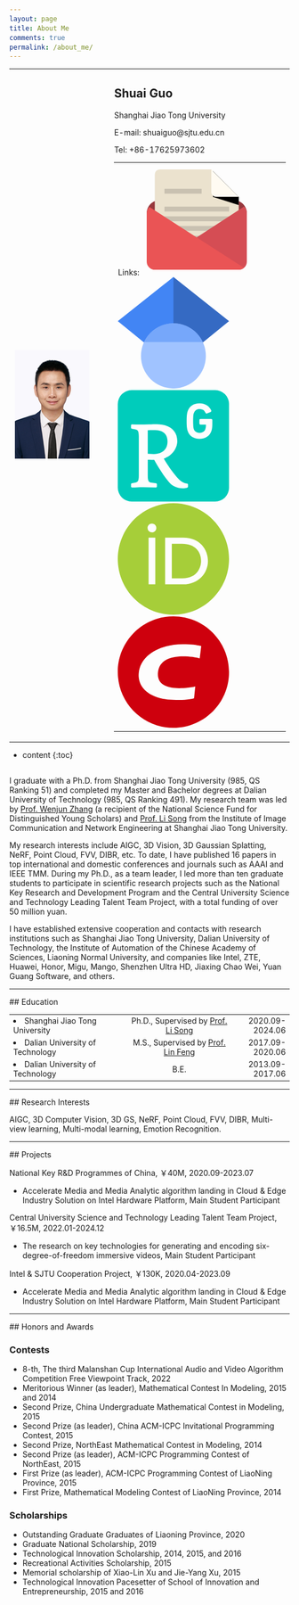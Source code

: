 ```yaml
---
layout: page
title: About Me
comments: true
permalink: /about_me/
---
```

<!-- 照片和基本信息 -->
<body>
    <table border="0">
      <tr>
        <td width="30%" align="right">
          <img src="/images/head.png"> 
        </td>
        <td width="6%" align="center">
          <!-- 如果这个单元格是空的，确保它的存在是有意义的 -->
        </td>
        <td width="64%" align="left">
          <h2>Shuai Guo</h2>
          <p>Shanghai Jiao Tong University</p>
          <p>E-mail: shuaiguo@sjtu.edu.cn</p>
          <p>Tel: +86-17625973602</p>
          <table border="0">
            <tr>
              <td align="left" colspan="3"> <!-- 合并列以简化布局 -->
                Links: 
                <a href="mailto:{{ site.email }}">
                  <!-- 确保电子邮件链接是直接指定的 -->
                  <span class="icon">
                    <svg t="1708346904115" class="icon" viewBox="0 0 1024 1024" version="1.1" xmlns="http://www.w3.org/2000/svg" p-id="7073" width="200" height="200"><path d="M848.76288 333.62432H164.99712C99.32288 333.62432 46.08 386.87232 46.08 452.54144v297.28768c0 65.67424 53.24288 118.92224 118.91712 118.92224h683.77088c65.66912 0 118.91712-53.24288 118.91712-118.92224V452.54144c-0.00512-65.66912-53.248-118.91712-118.92224-118.91712z" fill="#96383D" p-id="7074"></path><path d="M639.8208 51.2h-474.8288a44.58496 44.58496 0 0 0-44.59008 44.59008v609.44896a44.57984 44.57984 0 0 0 44.59008 44.59008h683.776a44.58496 44.58496 0 0 0 44.59008-44.59008V304.73728L639.8208 51.2z" fill="#EBE2CE" p-id="7075"></path><path d="M551.4752 229.57568H209.59232v44.59008h341.88288v-44.59008zM209.59232 794.42432h594.58048v-44.5952H209.59232v44.5952z m0-89.18528h594.58048v-44.5952H209.59232v44.5952z m0-178.37568h594.58048v-44.5952H209.59232v44.5952z m0 89.18528h594.58048v-44.59008H209.59232v44.59008z m0-222.96576v44.59008h594.58048v-44.59008H209.59232z" fill="#C9C1B1" p-id="7076"></path><path d="M941.83936 393.31328L75.60704 955.02848c12.89216 10.93632 29.29664 17.77152 47.44192 17.77152H893.5936c40.91904 0 74.09152-33.4592 74.09152-74.74688V449.60768c-0.00512-22.58432-10.14784-42.58816-25.84576-56.2944z" fill="#D54D54" p-id="7077"></path><path d="M71.99232 396.5696C56.25344 410.18368 46.08 430.08512 46.08 452.54144v445.93152C46.08 939.53024 79.34976 972.8 120.40192 972.8h772.95104c18.20672 0 34.65216-6.79424 47.56992-17.664L71.99232 396.5696z" fill="#EA5455" p-id="7078"></path><path d="M655.52384 66.90816v236.8l237.82912 74.89024V304.73728z" fill="" p-id="7079"></path><path d="M640.66048 52.0448v207.2576a44.58496 44.58496 0 0 0 44.5952 44.5952h207.2576l-251.8528-251.8528z" fill="#FFFBF2" p-id="7080"></path></svg>
                  </span> 
                </a>
                <a href="https://scholar.google.com/citations?user=ZMlpuqsAAAAJ&hl=zh-CN">
                    <span class="icon">
                        <svg t="1708344022368" class="icon" viewBox="0 0 1024 1024" version="1.1" xmlns="http://www.w3.org/2000/svg" p-id="1467" width="200" height="200"><path d="M512 822.24L0 405.334 512 0z" fill="#4285F4" p-id="1468"></path><path d="M512 822.24l512-416.906L512 0z" fill="#356AC3" p-id="1469"></path><path d="M512 725.334m-298.666 0a298.666 298.666 0 1 0 597.332 0 298.666 298.666 0 1 0-597.332 0Z" fill="#A0C3FF" p-id="1470"></path><path d="M242.074 597.334c47.936-100.906 150.784-170.668 269.926-170.668s221.99 69.762 269.926 170.668H242.074z" fill="#76A7FA" p-id="1471"></path></svg>
                    </span> 
                </a>
                <a href="https://www.researchgate.net/profile/Shuai-Guo-15">
                    <span class="icon">
                        <svg t="1708346022026" class="icon" viewBox="0 0 1024 1024" version="1.1" xmlns="http://www.w3.org/2000/svg" p-id="2496" width="200" height="200"><path d="M334.624 587.104a612.576 612.576 0 0 1-58.88-2.208v-216.224c11.232-0.768 24.8-1.152 41.856-1.28l25.216-0.096c73.568 0 114.976 37.92 114.976 106.24 0 69.216-47.008 113.536-123.136 113.536zM896.032 0h-768a128 128 0 0 0-128 128v768a128 128 0 0 0 128 128h768a128 128 0 0 0 128-128V128a128 128 0 0 0-128-128z m-249.6 888.8l-3.808 5.76c-10.752 4.896-27.872 7.84-44.288 7.84-52.48 0-96.672-20.224-126.24-55.808-35.2-40.576-87.52-118.144-136.704-205.824-28.32 0-38.912-0.224-52.608-0.896l-6.912-0.512v144.8c0 48.768 7.84 61.92 31.616 65.504l47.104 6.4 5.536 6.4v26.336l-6.656 6.4a3323.68 3323.68 0 0 0-115.712-2.688c-24.448 0-49.888 0.64-79.584 1.632l-29.792 1.12-6.56-6.4v-26.368l5.248-6.272 34.4-6.4c24.064-4.576 32-17.44 32-65.408V426.272c0-47.968-7.936-60.896-31.872-65.44l-34.464-6.432-5.504-6.176v-26.368l6.656-6.4c52.512 1.504 105.088 1.312 157.568-0.48 31.616-0.928 50.56-1.312 73.312-1.312 114.464 0 188.544 55.68 188.544 155.392 0 70.4-53.376 138.656-124.544 159.456 39.296 68.512 88.672 135.84 132.768 184.192 26.208 28.288 56.704 46.08 84.096 46.08l6.4 6.4z m223.616-586.464c0 19.36-0.352 28.576-1.44 38.816a172.384 172.384 0 0 1-5.76 30.688c-7.936 24.576-20.608 42.24-39.904 55.424-19.2 13.088-43.808 20.192-70.4 20.192-27.232 0-50.4-6.272-69.376-18.912-19.104-12.672-32.8-31.584-40.96-56.32a104.288 104.288 0 0 1-3.84-14.688 283.872 283.872 0 0 1-4.096-40.672 1036.544 1036.544 0 0 1 0-64.64c0.48-13.6 1.824-27.232 4.192-40.608a99.84 99.84 0 0 1 3.808-14.688c8.192-24.8 21.888-43.648 40.992-56.32 18.976-12.672 42.24-18.944 69.472-18.944 13.984 0 26.656 1.664 38.048 4.96 11.36 3.328 21.504 7.84 30.432 13.728s16.512 12.672 22.912 20.48c6.304 7.68 11.52 16 15.456 24.352 3.104 5.536 1.92 11.52-4.48 15.36l-32.416 13.28c-5.984 3.328-12.032 1.152-14.976-4.736-7.936-14.56-13.568-21.536-22.016-26.88a55.232 55.232 0 0 0-32.896-8.672c-14.72 0-21.504 2.272-32.384 9.952a53.504 53.504 0 0 0-21.152 28.704c-2.4 7.296-3.84 14.848-4.352 22.528a824.832 824.832 0 0 0 0 99.84c0.512 7.68 1.952 15.232 4.352 22.528 2.784 10.592 9.472 19.712 18.688 25.6a58.56 58.56 0 0 0 34.912 10.016c12.448 0.352 24.704-3.104 35.2-9.856 8.576-5.792 14.88-14.368 17.824-24.32l1.792-6.24c1.12-3.968 2.016-8.032 2.656-12.128 0.896-5.536 1.12-10.24 1.12-22.56h-49.376l-0.128-0.224c-6.528 0-10.88-4.352-10.88-10.88v-30.08c0-6.432 4.352-10.88 10.88-10.88h97.28c6.432 0 10.88 4.448 10.88 10.88z" fill="#00CCBB" p-id="2497"></path></svg>
                    </span> 
                </a>
                <a href="https://orcid.org/0000-0001-9102-6545">
                    <span class="icon">
                        <svg t="1708347159499" class="icon" viewBox="0 0 1024 1024" version="1.1" xmlns="http://www.w3.org/2000/svg" p-id="8920" width="200" height="200"><path d="M512 0C229.216 0 0 229.216 0 512s229.216 512 512 512 512-229.216 512-512S794.784 0 512 0zM314.4 186.784c22.4 0 40.416 18.4 40.416 40.416s-18.016 40.416-40.416 40.416a40.544 40.544 0 0 1-40.416-40.384c0-22.4 18.016-40.416 40.416-40.416z m-30.784 129.632h61.6v428.416H283.616z m151.968 0h166.4c158.368 0 228 113.184 228 214.4 0 109.984-86.016 214.4-227.2 214.4h-167.2z m61.6 55.584v317.6H595.2c139.616 0 171.616-105.984 171.616-158.816 0-86.016-54.784-158.816-174.816-158.816z" fill="#A6CE39" p-id="8921"></path></svg>
                    </span> 
                </a>  
                <a href="https://blog.csdn.net/qq_30565883?type=blog">
                    <span class="icon">
                        <svg t="1708346213000" class="icon" viewBox="0 0 1024 1024" version="1.1" xmlns="http://www.w3.org/2000/svg" p-id="3495" width="200" height="200"><path d="M512 0c282.784 0 512 229.216 512 512s-229.216 512-512 512S0 794.784 0 512 229.216 0 512 0z m189.952 752l11.2-108.224c-31.904 9.536-100.928 16.128-147.712 16.128-134.464 0-205.728-47.296-195.328-146.304 11.584-110.688 113.152-145.696 232.64-145.696 54.784 0 122.432 8.8 151.296 18.336L768 272.704C724.544 262.24 678.272 256 599.584 256c-203.2 0-388.704 94.88-406.4 263.488C178.336 660.96 303.584 768 535.616 768c80.672 0 138.464-6.432 166.336-16z" fill="#CE000D" p-id="3496"></path></svg>
                    </span> 
                </a>                
              </td>
            </tr>
          </table>
        </td>
      </tr>
    </table>
</body>


* content
{:toc}

## <a> </a>

I graduate with a Ph.D. from Shanghai Jiao Tong University (985, QS Ranking 51) and completed my Master and Bachelor degrees at Dalian University of Technology (985, QS Ranking 491). My research team was led by <a href="https://ee.sjtu.edu.cn/FacultyDetail.aspx?id=14&infoid=66&flag=66">Prof. Wenjun Zhang</a> (a recipient of the National Science Fund for Distinguished Young Scholars) and <a href="https://ee.sjtu.edu.cn/FacultyDetail.aspx?id=22&infoid=66&flag=66">Prof. Li Song</a> from the Institute of Image Communication and Network Engineering at Shanghai Jiao Tong University.

My research interests include AIGC, 3D Vision, 3D Gaussian Splatting, NeRF, Point Cloud, FVV, DIBR, etc. To date, I have published 16 papers in top international and domestic conferences and journals such as AAAI and IEEE TMM. During my Ph.D., as a team leader, I led more than ten graduate students to participate in scientific research projects such as the National Key Research and Development Program and the Central University Science and Technology Leading Talent Team Project, with a total funding of over 50 million yuan.

I have established extensive cooperation and contacts with research institutions such as Shanghai Jiao Tong University, Dalian University of Technology, the Institute of Automation of the Chinese Academy of Sciences, Liaoning Normal University, and companies like Intel, ZTE, Huawei, Honor, Migu, Mango, Shenzhen Ultra HD, Jiaxing Chao Wei, Yuan Guang Software, and others.

<hr>
## Education

<table border="0">
    <tr>
        <td width="40%" align="left">
            <li>Shanghai Jiao Tong University</li>
        </td>
        <td width="2%" align="center">
            <a></a>
        </td>
        <td width="38%" align="middle">
            Ph.D., Supervised by <a href="https://ee.sjtu.edu.cn/FacultyDetail.aspx?id=22&infoid=66&flag=66">Prof. Li Song</a>
        </td>
        <td width="2%" align="center">
            <a></a>
        </td>
        <td width="18%" align="right">
            2020.09-2024.06
        </td>
    </tr>
    <tr>
        <td width="40%" align="left">
            <li>Dalian University of Technology</li>
        </td>
        <td width="2%" align="center">
            <a></a>
        </td>
        <td width="38%" align="middle">
            M.S., Supervised by <a href="http://faculty.dlut.edu.cn/fenglin/zh_CN/index.htm">Prof. Lin Feng</a>
        </td>
        <td width="2%" align="center">
            <a></a>
        </td>
        <td width="18%" align="right">
            2017.09-2020.06
        </td>
    </tr>
    <tr>
        <td width="40%" align="left">
            <li>Dalian University of Technology</li>
        </td>
        <td width="2%" align="center">
            <a></a>
        </td>
        <td width="38%" align="middle">
            B.E.
        </td>
        <td width="2%" align="center">
            <a></a>
        </td>
        <td width="18%" align="right">
            2013.09-2017.06
        </td>
    </tr>
</table>

<hr>
## Research Interests

AIGC, 3D Computer Vision, 3D GS, NeRF, Point Cloud, FVV, DIBR, Multi-view learning, Multi-modal learning, Emotion Recognition.

<hr>
## Projects

National Key R&D Programmes of China, ￥40M, 2020.09-2023.07
* Accelerate Media and Media Analytic algorithm landing in Cloud & Edge Industry Solution on Intel Hardware Platform, Main Student Participant

Central University Science and Technology Leading Talent Team Project, ￥16.5M, 2022.01-2024.12
* The research on key technologies for generating and encoding six-degree-of-freedom immersive videos, Main Student Participant

Intel & SJTU Cooperation Project, ￥130K, 2020.04-2023.09
* Accelerate Media and Media Analytic algorithm landing in Cloud & Edge Industry Solution on Intel Hardware Platform, Main Student Participant

<hr>
## Honors and Awards

### Contests
* 8-th, The third Malanshan Cup International Audio and Video Algorithm Competition Free Viewpoint Track, 2022
* Meritorious Winner (as leader), Mathematical Contest In Modeling, 2015 and 2014
* Second Prize, China Undergraduate Mathematical Contest in Modeling, 2015
* Second Prize (as leader), China ACM-ICPC Invitational Programming Contest, 2015
* Second Prize, NorthEast Mathematical Contest in Modeling, 2014
* Second Prize (as leader), ACM-ICPC Programming Contest of NorthEast, 2015
* First Prize (as leader), ACM-ICPC Programming Contest of LiaoNing Province, 2015
* First Prize, Mathematical Modeling Contest of LiaoNing Province, 2014

### Scholarships
* Outstanding Graduate Graduates of Liaoning Province, 2020
* Graduate National Scholarship, 2019
* Technological Innovation Scholarship, 2014, 2015, and 2016
* Recreational Activities Scholarship, 2015
* Memorial scholarship of Xiao-Lin Xu and Jie-Yang Xu, 2015
* Technological Innovation Pacesetter of School of Innovation and Entrepreneurship, 2015 and 2016
